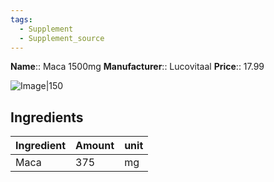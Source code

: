 ```yaml
---
tags:
  - Supplement
  - Supplement_source
---
```



**Name**:: Maca 1500mg
**Manufacturer**:: Lucovitaal
**Price**:: 17.99

![Image|150](https://www.lucovitaal.nl/media/catalog/product/cache/ee3ca9a24e0f5bd15af13294cc5aaf29/8/7/8713713087016_lev2.jpg)

## Ingredients

| Ingredient | Amount | unit |
| ---------- | ------ | ---- |
| Maca       | 375    | mg   |

